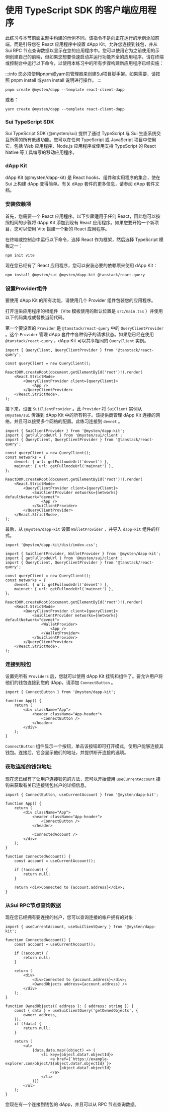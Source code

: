 # 使用 TypeScript SDK 的客户端应用程序

此练习与本节前面主题中构建的示例不同。该指令不是向正在运行的示例添加前端，而是引导您在 React 应用程序中设置 dApp Kit，允许您连接到钱包，并从 Sui RPC 节点查询数据以显示在您的应用程序中。您可以使用它为之前使用的示例创建自己的前端，但如果您想要快速启动并运行功能齐全的应用程序，请在终端或控制台中运行以下命令，以使用本练习中的所有步骤构建新应用程序已经实施：

:::info
您必须使用pnpm或yarn包管理器来创建Sui项目脚手架。如果需要，请按照 pnpm install 或yarn install 说明进行操作。
:::

```
pnpm create @mysten/dapp --template react-client-dapp
```

或者：

```
yarn create @mysten/dapp --template react-client-dapp
```

### Sui TypeScript SDK

Sui TypeScript SDK (@mysten/sui) 提供了通过 TypeScript 与 Sui 生态系统交互所需的所有低级功能。您可以在任何 TypeScript 或 JavaScript 项目中使用它，包括 Web 应用程序、Node.js 应用程序或使用支持 TypeScript 的 React Native 等工具编写的移动应用程序。

### dApp Kit

dApp Kit (@mysten/dapp-kit) 是 React hooks、组件和实用程序的集合，使在 Sui 上构建 dApp 变得简单。有关 dApp 套件的更多信息，请参阅 dApp 套件文档。

### 安装依赖项​

首先，您需要一个 React 应用程序。以下步骤适用于任何 React，因此您可以按照相同的步骤将 dApp Kit 添加到现有 React 应用程序。如果您要开始一个新项目，您可以使用 Vite 搭建一个新的 React 应用程序。

在终端或控制台中运行以下命令，选择 React 作为框架，然后选择 TypeScript 模板之一：

```
npm init vite
```

现在您已经有了 React 应用程序，您可以安装必要的依赖项来使用 dApp Kit：

```
npm install @mysten/sui @mysten/dapp-kit @tanstack/react-query
```

### 设置Provider组件​

要使用 dApp Kit 的所有功能，请使用几个 Provider 组件包装您的应用程序。

打开渲染应用程序的根组件（Vite 模板使用的默认位置是 `src/main.tsx` ）并使用以下代码集成或替换当前代码。

第一个要设置的 `Provider` 是 `@tanstack/react-query` 中的 `QueryClientProvider` 。这个 `Provider` 管理 dApp 套件中各种钩子的请求状态。如果您已经在使用 `@tanstack/react-query` ，dApp Kit 可以共享相同的 `QueryClient` 实例。

```
import { QueryClient, QueryClientProvider } from '@tanstack/react-query';

const queryClient = new QueryClient();

ReactDOM.createRoot(document.getElementById('root')!).render(
	<React.StrictMode>
		<QueryClientProvider client={queryClient}>
			<App />
		</QueryClientProvider>
	</React.StrictMode>,
);
```

接下来，设置 `SuiClientProvider` 。此 `Provider` 将 `SuiClient` 实例从 `@mysten/sui` 传递到 dApp Kit 中的所有钩子。该提供商管理 dApp Kit 连接的网络，并且可以接受多个网络的配置。此练习连接到 `devnet` 。

```
import { SuiClientProvider } from '@mysten/dapp-kit';
import { getFullnodeUrl } from '@mysten/sui/client';
import { QueryClient, QueryClientProvider } from '@tanstack/react-query';

const queryClient = new QueryClient();
const networks = {
	devnet: { url: getFullnodeUrl('devnet') },
	mainnet: { url: getFullnodeUrl('mainnet') },
};

ReactDOM.createRoot(document.getElementById('root')!).render(
	<React.StrictMode>
		<QueryClientProvider client={queryClient}>
			<SuiClientProvider networks={networks} defaultNetwork="devnet">
				<App />
			</SuiClientProvider>
		</QueryClientProvider>
	</React.StrictMode>,
);
```

最后，从 `@mysten/dapp-kit` 设置 `WalletProvider` ，并导入 `dapp-kit` 组件的样式。

```
import '@mysten/dapp-kit/dist/index.css';

import { SuiClientProvider, WalletProvider } from '@mysten/dapp-kit';
import { getFullnodeUrl } from '@mysten/sui/client';
import { QueryClient, QueryClientProvider } from '@tanstack/react-query';

const queryClient = new QueryClient();
const networks = {
	devnet: { url: getFullnodeUrl('devnet') },
	mainnet: { url: getFullnodeUrl('mainnet') },
};

ReactDOM.createRoot(document.getElementById('root')!).render(
	<React.StrictMode>
		<QueryClientProvider client={queryClient}>
			<SuiClientProvider networks={networks} defaultNetwork="devnet">
				<WalletProvider>
					<App />
				</WalletProvider>
			</SuiClientProvider>
		</QueryClientProvider>
	</React.StrictMode>,
);
```

### 连接到钱包​

设置完所有 `Providers` 后，您就可以使用 dApp Kit 挂钩和组件了。要允许用户将他们的钱包连接到您的 dApp，请添加 `ConnectButton` 。

```
import { ConnectButton } from '@mysten/dapp-kit';

function App() {
	return (
		<div className="App">
			<header className="App-header">
				<ConnectButton />
			</header>
		</div>
	);
}
```

`ConnectButton` 组件显示一个按钮，单击该按钮即可打开模式，使用户能够连接其钱包。连接后，它会显示他们的地址，并提供断开连接的选项。

### 获取连接的钱包地址​

现在您已经有了让用户连接钱包的方法，您可以开始使用 `useCurrentAccount` 挂钩来获取有关已连接钱包帐户的详细信息。

```
import { ConnectButton, useCurrentAccount } from '@mysten/dapp-kit';

function App() {
	return (
		<div className="App">
			<header className="App-header">
				<ConnectButton />
			</header>

			<ConnectedAccount />
		</div>
	);
}

function ConnectedAccount() {
	const account = useCurrentAccount();

	if (!account) {
		return null;
	}

	return <div>Connected to {account.address}</div>;
}
```

### 从Sui RPC节点查询数据​

现在您已经拥有要连接的帐户，您可以查询连接的帐户拥有的对象：

```
import { useCurrentAccount, useSuiClientQuery } from '@mysten/dapp-kit';

function ConnectedAccount() {
	const account = useCurrentAccount();

	if (!account) {
		return null;
	}

	return (
		<div>
			<div>Connected to {account.address}</div>;
			<OwnedObjects address={account.address} />
		</div>
	);
}

function OwnedObjects({ address }: { address: string }) {
	const { data } = useSuiClientQuery('getOwnedObjects', {
		owner: address,
	});
	if (!data) {
		return null;
	}

	return (
		<ul>
			{data.data.map((object) => (
				<li key={object.data?.objectId}>
					<a href={`https://example-explorer.com/object/${object.data?.objectId}`}>
						{object.data?.objectId}
					</a>
				</li>
			))}
		</ul>
	);
}
```

您现在有一个连接到钱包的 dApp，并且可以从 RPC 节点查询数据。
